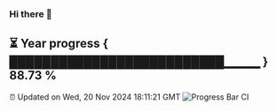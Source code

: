 ### Hi there 👋
⏳ Year progress { ██████████████████████████▁▁▁▁ } 88.73 %
---
⏰ Updated on Wed, 20 Nov 2024 18:11:21 GMT
![Progress Bar CI](https://github.com/Moyi321/Moyi321/workflows/Progress%20Bar%20CI/badge.svg)
